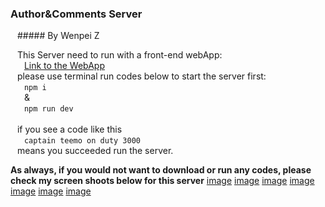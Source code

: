 ### Author&Comments Server
&ensp; ##### By Wenpei Z


&ensp; This Server need to run with a front-end webApp:<br>
    &ensp; &ensp; [Link to the WebApp](https://lazebear.github.io/jr-posts/)<br>
&ensp; please use terminal run codes below to start the server first:<br>
    &ensp; &ensp; ```npm i``` <br>&ensp; &ensp; & <br>&ensp; &ensp; ```npm run dev```<br><br>
&ensp; if you see a code like this <br>&ensp; &ensp; ```captain teemo on duty 3000``` <br>&ensp; means you succeeded run the server.

**As always, if you would not want to download or run any codes, please check my screen shoots below for this server**
[image](https://github.com/JavaScriptN0ob/Author-Comments-Server/blob/master/screenshoot/01.png)
[image](https://github.com/JavaScriptN0ob/Author-Comments-Server/blob/master/screenshoot/02.png)
[image](https://github.com/JavaScriptN0ob/Author-Comments-Server/blob/master/screenshoot/03.png)
[image](https://github.com/JavaScriptN0ob/Author-Comments-Server/blob/master/screenshoot/04.png)
[image](https://github.com/JavaScriptN0ob/Author-Comments-Server/blob/master/screenshoot/05.png)
[image](https://github.com/JavaScriptN0ob/Author-Comments-Server/blob/master/screenshoot/06.png)
[image](https://github.com/JavaScriptN0ob/Author-Comments-Server/blob/master/screenshoot/07.png)
